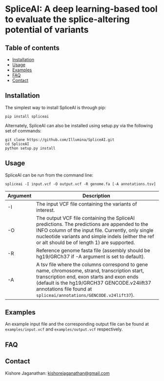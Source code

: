 # SpliceAI: A deep learning-based tool to evaluate the splice-altering potential of variants

## Table of contents

  * [Installation](#installation)
  * [Usage](#usage)
  * [Examples](#examples)
  * [FAQ](#faq)
  * [Contact](#contact)

## Installation

The simplest way to install SpliceAI is through pip:
```
pip install spliceai
```

Alternately, SpliceAI can also be installed using setup.py via the following set of commands:
```
git clone https://github.com/Illumina/SpliceAI.git
cd SpliceAI
python setup.py install
```

## Usage

SpliceAI can be run from the command line: 
```
spliceai -I input.vcf -O output.vcf -R genome.fa [-A annotations.tsv]
```
| Argument | Description |
| -------- | ----------- |
|    -I    | The input VCF file containing the variants of interest. |
|    -O    | The output VCF file containing the SpliceAI predictions. The predictions are appended to the INFO column of the input file. Currently, only single nucleotide variants and simple indels (either the ref or alt should be of length 1) are supported. |
|    -R    | Reference genome fasta file (assembly should be hg19/GRCh37 if -A argument is set to default). |
|    -A    | A tsv file where the columns correspond to gene name, chromosome, strand, transcription start, transcription end, exon starts and exon ends (default is the hg19/GRCH37 GENCODE.v24lift37 annotations file found at `spliceai/annotations/GENCODE.v24lift37`). |

## Examples

An example input file and the corresponding output file can be found at `examples/input.vcf` and `examples/output.vcf` respectively.

## FAQ



## Contact

Kishore Jaganathan: kishorejaganathan@gmail.com


